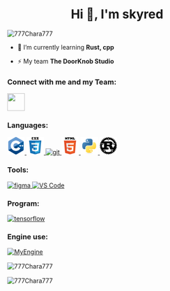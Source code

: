 <h1 align="center">Hi 👋, I'm skyred</h1>
<p align="left"> <img src="https://komarev.com/ghpvc/?username=777Chara777&label=Profile%20views&color=0e75b6&style=flat" alt="777Chara777" /> </p>

- 🌱 I’m currently learning **Rust, cpp**

- ⚡ My team **The DoorKnob Studio**

<h3 align="left">Connect with me and my Team:</h3>
<p align="left">
<a href="https://discord.gg/mXKdyJmfJv" target="blank"><img align="center" src="https://raw.githubusercontent.com/rahuldkjain/github-profile-readme-generator/master/src/images/icons/Social/discord.svg"height="40" width="40"></a>
</p>

<h3 align="left">Languages:</h3>
<p align="left"> <a href="https://www.w3schools.com/cpp/" target="_blank" rel="noreferrer"> <img src="https://raw.githubusercontent.com/devicons/devicon/master/icons/cplusplus/cplusplus-original.svg" alt="cplusplus" width="40" height="40"/> </a> <a href="https://www.w3schools.com/css/" target="_blank" rel="noreferrer"> <img src="https://raw.githubusercontent.com/devicons/devicon/master/icons/css3/css3-original-wordmark.svg" alt="css3" width="40" height="40"/> </a> <a href="https://git-scm.com/" target="_blank" rel="noreferrer"> <img src="https://www.vectorlogo.zone/logos/git-scm/git-scm-icon.svg" alt="git" width="40" height="40"/> </a> <a href="https://www.w3.org/html/" target="_blank" rel="noreferrer"> <img src="https://raw.githubusercontent.com/devicons/devicon/master/icons/html5/html5-original-wordmark.svg" alt="html5" width="40" height="40"/> </a> <a href="https://www.python.org" target="_blank" rel="noreferrer"> <img src="https://raw.githubusercontent.com/devicons/devicon/master/icons/python/python-original.svg" alt="python" width="40" height="40"/> </a> <a href="https://www.rust-lang.org" target="_blank" rel="noreferrer"> <img src="https://raw.githubusercontent.com/devicons/devicon/master/icons/rust/rust-plain.svg" alt="rust" width="40" height="40"/> </a> 

<h3 align="left">Tools:</h3>
<a href="https://www.figma.com/" target="_blank" rel="noreferrer"> <img src="https://www.vectorlogo.zone/logos/figma/figma-icon.svg" alt="figma" width="40" height="40"/> </a> <a href="https://code.visualstudio.com/" target="_blank" rel="noreferrer"> <img src="https://img.icons8.com/?size=512&id=9OGIyU8hrxW5&format=png" alt="VS Code" width="40" height="40"/> </a> 

<h3 align="left">Program:</h3>
<a href="https://www.tensorflow.org" target="_blank" rel="noreferrer"> <img src="https://www.vectorlogo.zone/logos/tensorflow/tensorflow-icon.svg" alt="tensorflow" width="40" height="40"/> </a> 
<h3 align="left">Engine use:</h3>
<a href="https://github.com/777Chara777/MyEngine" target="_blank" rel="noreferrer"> <img src="" alt="MyEngine" width="40" height="40"/> </a> </p>


<p><img align="center" src="https://github-readme-stats.vercel.app/api/top-langs?username=777Chara777&show_icons=true&locale=en&layout=compact" alt="777Chara777" /></p>

<p><img align="center" src="https://github-readme-streak-stats.herokuapp.com/?user=777Chara777&" alt="777Chara777" /></p>